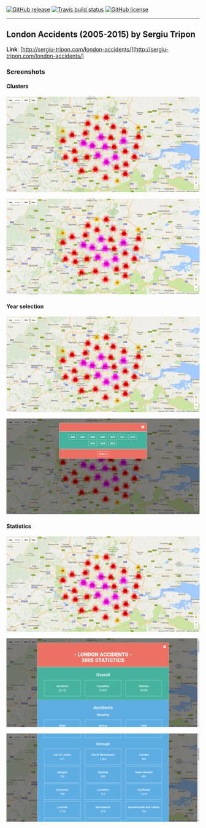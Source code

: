 [![GitHub release](https://img.shields.io/github/release/SergiuTripon/london-accidents.svg)](https://github.com/SergiuTripon/london-accidents/releases)
[![Travis build status](https://img.shields.io/travis/SergiuTripon/london-accidents/master.svg)](https://travis-ci.org/SergiuTripon/london-accidents/)
[![GitHub license](https://img.shields.io/badge/license-MIT-blue.svg)](https://github.com/SergiuTripon/london-accidents/blob/master/LICENSE.md)

---

## London Accidents (2005-2015) by Sergiu Tripon

**Link**: [http://sergiu-tripon.com/london-accidents/](http://sergiu-tripon.com/london-accidents/)

### Screenshots

#### Clusters

![alt text](screenshots/compressed/clusters.gif?raw=true "Animation of Clusters")

![alt text](screenshots/compressed/clusters.png?raw=true "Screenshot of Clusters")

#### Year selection

![alt text](screenshots/compressed/year-modal.gif?raw=true "Animation of Year modal")

![alt text](screenshots/compressed/year-modal.png?raw=true "Screenshot of Year modal")

#### Statistics

![alt text](screenshots/compressed/stats-modal.gif?raw=true "Animation of Stats modal")

![alt text](screenshots/compressed/stats-modal-img-1.png?raw=true "Screenshot of Statistics Modal - Image 1")

![alt text](screenshots/compressed/stats-modal-img-2.png?raw=true "Screenshot of Statistics Modal - Image 2")
